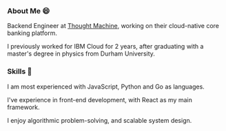 
### About Me 😄

Backend Engineer at [Thought Machine](https://thoughtmachine.net/), working on their cloud-native core banking platform.

I previously worked for IBM Cloud for 2 years, after graduating with a master's degree in physics from Durham University.

### Skills 🧰

I am most experienced with JavaScript, Python and Go as languages.

I've experience in front-end development, with React as my main framework.

I enjoy algorithmic problem-solving, and scalable system design.



<!--
**jcockbain/jcockbain** is a ✨ _special_ ✨ repository because its `README.md` (this file) appears on your GitHub profile.

Here are some ideas to get you started:

- 🔭 I’m currently working on ...
- 🌱 I’m currently learning ...
- 👯 I’m looking to collaborate on ...
- 🤔 I’m looking for help with ...
- 💬 Ask me about ...
- 📫 How to reach me: ...
- 😄 Pronouns: ...
- ⚡ Fun fact: ...
-->

